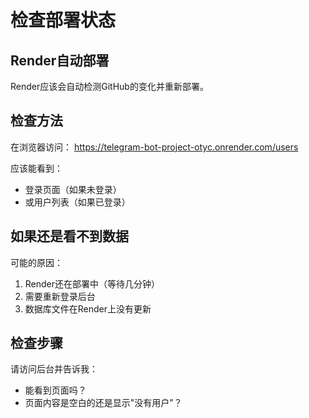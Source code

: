 # 检查部署状态

## Render自动部署

Render应该会自动检测GitHub的变化并重新部署。

## 检查方法

在浏览器访问：
https://telegram-bot-project-otyc.onrender.com/users

应该能看到：
- 登录页面（如果未登录）
- 或用户列表（如果已登录）

## 如果还是看不到数据

可能的原因：
1. Render还在部署中（等待几分钟）
2. 需要重新登录后台
3. 数据库文件在Render上没有更新

## 检查步骤

请访问后台并告诉我：
- 能看到页面吗？
- 页面内容是空白的还是显示"没有用户"？

